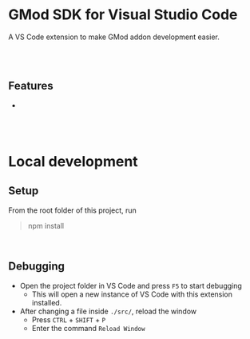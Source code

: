 # GMod SDK for Visual Studio Code

A VS Code extension to make GMod addon development easier.

<br>
<br>

## Features
* 



<br>
<br>



# Local development

## Setup
From the root folder of this project, run
> npm install

<br>


## Debugging
* Open the project folder in VS Code and press `F5` to start debugging
    * This will open a new instance of VS Code with this extension installed.
* After changing a file inside `./src/`, reload the window
    * Press `CTRL` + `SHIFT` + `P`
    * Enter the command `Reload Window`